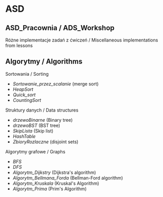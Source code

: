 # ASD

ASD_Pracownia / ADS_Workshop
-----------
Różne implementacje zadań z ćwiczeń / Miscellaneous implementations from lessons

Algorytmy / Algorithms
-----------

Sortowania / Sorting
* *Sortowanie_przez_scalanie* (merge sort)
* *HeapSort*
* *Quick_sort*
* *CountingSort*

Struktury danych / Data structures
* *drzewoBinarne* (Binary tree)
* *drzewoBST* (BST tree)
* *SkipLista* (Skip list)
* *HashTable*
* *ZbioryRozlaczne* (disjoint sets)

Algorytmy grafowe / Graphs
* *BFS*
* *DFS*
* *Algorytm_Dijkstry* (Dijkstra's algorithm)
* *Algorytm_Bellmana_Forda* (Bellman-Ford algorithm)
* *Algorytm_Kruskala* (Kruskal's Algorithm)
* *Algorytm_Prima* (Prim's Algorithm)


